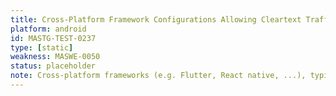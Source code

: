 ```yaml
---
title: Cross-Platform Framework Configurations Allowing Cleartext Traffic
platform: android
id: MASTG-TEST-0237
type: [static]
weakness: MASWE-0050
status: placeholder
note: Cross-platform frameworks (e.g. Flutter, React native, ...), typically have their own implementations for HTTP libraries, where cleartext traffic can be allowed.
---
```

